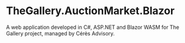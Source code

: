 # TheGallery.AuctionMarket.Blazor
A web application developed in C#, ASP.NET and Blazor WASM for The Gallery project, managed by Cérès Advisory.
